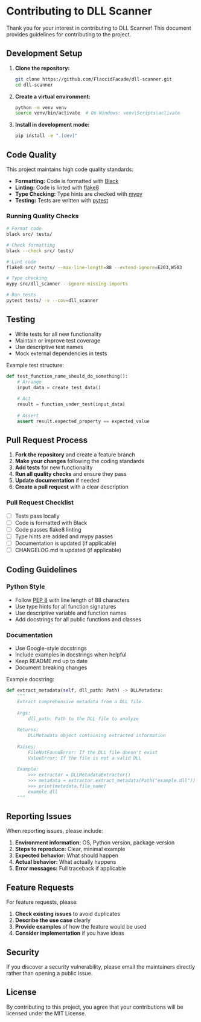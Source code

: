 # Contributing to DLL Scanner

Thank you for your interest in contributing to DLL Scanner! This document provides guidelines for contributing to the project.

## Development Setup

1. **Clone the repository:**
   ```bash
   git clone https://github.com/FlaccidFacade/dll-scanner.git
   cd dll-scanner
   ```

2. **Create a virtual environment:**
   ```bash
   python -m venv venv
   source venv/bin/activate  # On Windows: venv\Scripts\activate
   ```

3. **Install in development mode:**
   ```bash
   pip install -e ".[dev]"
   ```

## Code Quality

This project maintains high code quality standards:

- **Formatting:** Code is formatted with [Black](https://black.readthedocs.io/)
- **Linting:** Code is linted with [flake8](https://flake8.pycqa.org/)
- **Type Checking:** Type hints are checked with [mypy](https://mypy.readthedocs.io/)
- **Testing:** Tests are written with [pytest](https://pytest.org/)

### Running Quality Checks

```bash
# Format code
black src/ tests/

# Check formatting
black --check src/ tests/

# Lint code
flake8 src/ tests/ --max-line-length=88 --extend-ignore=E203,W503

# Type checking
mypy src/dll_scanner --ignore-missing-imports

# Run tests
pytest tests/ -v --cov=dll_scanner
```

## Testing

- Write tests for all new functionality
- Maintain or improve test coverage
- Use descriptive test names
- Mock external dependencies in tests

Example test structure:
```python
def test_function_name_should_do_something():
    # Arrange
    input_data = create_test_data()
    
    # Act
    result = function_under_test(input_data)
    
    # Assert
    assert result.expected_property == expected_value
```

## Pull Request Process

1. **Fork the repository** and create a feature branch
2. **Make your changes** following the coding standards
3. **Add tests** for new functionality
4. **Run all quality checks** and ensure they pass
5. **Update documentation** if needed
6. **Create a pull request** with a clear description

### Pull Request Checklist

- [ ] Tests pass locally
- [ ] Code is formatted with Black
- [ ] Code passes flake8 linting
- [ ] Type hints are added and mypy passes
- [ ] Documentation is updated (if applicable)
- [ ] CHANGELOG.md is updated (if applicable)

## Coding Guidelines

### Python Style

- Follow [PEP 8](https://pep8.org/) with line length of 88 characters
- Use type hints for all function signatures
- Use descriptive variable and function names
- Add docstrings for all public functions and classes

### Documentation

- Use Google-style docstrings
- Include examples in docstrings when helpful
- Keep README.md up to date
- Document breaking changes

Example docstring:
```python
def extract_metadata(self, dll_path: Path) -> DLLMetadata:
    """
    Extract comprehensive metadata from a DLL file.
    
    Args:
        dll_path: Path to the DLL file to analyze
        
    Returns:
        DLLMetadata object containing extracted information
        
    Raises:
        FileNotFoundError: If the DLL file doesn't exist
        ValueError: If the file is not a valid DLL
        
    Example:
        >>> extractor = DLLMetadataExtractor()
        >>> metadata = extractor.extract_metadata(Path("example.dll"))
        >>> print(metadata.file_name)
        example.dll
    """
```

## Reporting Issues

When reporting issues, please include:

1. **Environment information:** OS, Python version, package version
2. **Steps to reproduce:** Clear, minimal example
3. **Expected behavior:** What should happen
4. **Actual behavior:** What actually happens
5. **Error messages:** Full traceback if applicable

## Feature Requests

For feature requests, please:

1. **Check existing issues** to avoid duplicates
2. **Describe the use case** clearly
3. **Provide examples** of how the feature would be used
4. **Consider implementation** if you have ideas

## Security

If you discover a security vulnerability, please email the maintainers directly rather than opening a public issue.

## License

By contributing to this project, you agree that your contributions will be licensed under the MIT License.